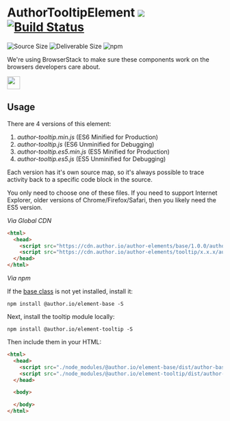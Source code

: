 # AuthorTooltipElement [![](https://data.jsdelivr.com/v1/package/npm/@author.io/element-tooltip/badge)](https://www.jsdelivr.com/package/npm/@author.io/element-tooltip?path=dist) [![Build Status](https://travis-ci.org/author-elements/tooltip.svg?branch=master&style=for-the-badge)](https://travis-ci.org/author-elements/tooltip)

<!-- TODO: Add description -->

![Source Size](https://img.shields.io/github/size/author-elements/tooltip/src/element.js.svg?colorB=%23333333&label=Source&logo=JavaScript&logoColor=%23aaaaaa&style=for-the-badge) ![Deliverable Size](https://img.shields.io/bundlephobia/minzip/@author.io/element-tooltip.svg?colorB=%23333333&label=Minified-Gzipped&logo=JavaScript&style=for-the-badge) ![npm](https://img.shields.io/npm/v/@author.io/element-tooltip.svg?colorB=%23333&label=%40author.io%2Felement-tooltip&logo=npm&style=for-the-badge)

We're using BrowserStack to make sure these components work on the browsers developers care about.

<a href="https://browserstack.com"><img src="https://github.com/author-elements/tooltip/raw/master/browserstack.png" height="30px"/></a>

## Usage

There are 4 versions of this element:

1. *author-tooltip.min.js* (ES6 Minified for Production)
1. _author-tooltip.js_ (ES6 Unminified for Debugging)
1. *author-tooltip.es5.min.js* (ES5 Minified for Production)
1. _author-tooltip.es5.js_ (ES5 Unminified for Debugging)

Each version has it's own source map, so it's always possible to trace activity back to a specific code block in the source.

You only need to choose one of these files. If you need to support Internet Explorer, older versions of Chrome/Firefox/Safari, then you likely need the ES5 version.

*Via Global CDN*

```html
<html>
  <head>
    <script src="https://cdn.author.io/author-elements/base/1.0.0/author-base.min.js"></script>
    <script src="https://cdn.author.io/author-elements/tooltip/x.x.x/author-tooltip.min.js"></script>
  </head>
</html>
```

*Via npm*

If the [base class](https://github.com/author-elements/base) is not yet installed, install it:

`npm install @author.io/element-base -S`

Next, install the tooltip module locally:

`npm install @author.io/element-tooltip -S`

Then include them in your HTML:

```html
<html>
  <head>
    <script src="./node_modules/@author.io/element-base/dist/author-base.min.js"></script>
    <script src="./node_modules/@author.io/element-tooltip/dist/author-tooltip.min.js"></script>
  </head>

  <body>

  </body>
</html>
```
